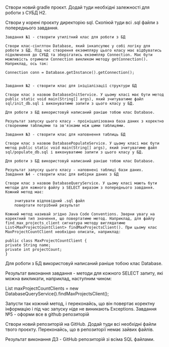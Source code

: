 Створи новий gradle проєкт. Додай туди необхідні залежності для роботи з СУБД H2.

Створи у корені проєкту директорію sql. Скопіюй туди всі .sql файли з попереднього завдання.
    
    Завдання №1 - створити утилітний клас для роботи з БД
    
    Створи клас-сінглтон Database, який інкапсулює у собі логіку для роботи з БД. Під час створення екземпляру цього класу має відбуватись підключення до СУБД та зберігатись екземпляр Connection. Має бути можливість отримати Connection викликом методу getConnection(). Наприклад, ось так:
    
    Connection conn = Database.getInstance().getConnection();


    Завдання №2 - створити клас для ініціалізації структури БД
    
    Створи клас з назвою DatabaseInitService. У цьому класі має бути метод public static void main(String[] args), який зчитуватиме файл sql/init_db.sql і виконуватиме запити з цього класу у БД.
    
    Для роботи з БД використовуй написаний раніше тобою клас Database.
    
    Результат запуску цього класу - проініцалізована база даних з коректно створеними таблицями та зв'язками між цими таблицями.

    Завдання №3 - створити клас для наповнення таблиць БД
    
    Створи клас з назвою DatabasePopulateService. У цьому класі має бути метод public static void main(String[] args), який зчитуватиме файл sql/populate_db.sql і виконуватиме запити з цього класу у БД.
    
    Для роботи з БД використовуй написаний раніше тобою клас Database.
    
    Результат запуску цього класу - наповнені таблиці бази даних.
    Завдання №4 - створити клас для вибірки даних з БД
    
    Створи клас з назвою DatabaseQueryService. У цьому класі мають бути методи для кожного файлу з SELECT виразом з попереднього завдання. Кожний метод має:
    
        зчитувати відповідний .sql файл
        повертати потрібний результат
    
    Кожний метод називай згідно Java Code Conventions. Зверни увагу на коректний тип значення, що повертатиме метод. Наприклад, для файлу find_max_projects_client сигнатура методу виглядатиме List<MaxProjectCountClient> findMaxProjectsClient(). При цьому клас MaxProjectCountClient необхідно описати, наприклад:
    
    public class MaxProjectCountClient {
    private String name;
    private int projectCount;
    }

Для роботи з БД використовуй написаний раніше тобою клас Database.

Результат виконання завдання - методи для кожного SELECT запиту, які можна викликати, наприклад, наступним чином:

List<MaxProjectCountClient> maxProjectCountClients = new DatabaseQueryService().findMaxProjectsClient();

Запусти так кожний метод, і переконайсь, що він повертає коректну інформацію і під час запуску ніде не виникають Exceptions.
Завдання №5 - оформи все в github репозиторій

Створи новий репозиторій на GitHub. Додай туди всі необхідні файли твого проєкту. Переконайсь, що в репозиторії немає зайвих файлів.

Результат виконання ДЗ - GitHub репозиторій зі всіма SQL файлами.
